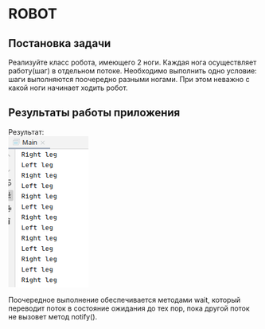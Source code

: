 # ROBOT
## Постановка задачи
Реализуйте класс робота, имеющего 2 ноги. Каждая нога осуществляет работу(шаг) в отдельном потоке.
Необходимо выполнить одно условие: шаги выполняются поочередно разными ногами. При этом неважно
с какой ноги начинает ходить робот.

## Результаты работы приложения
Результат:<br/>![console](./resources/robotRes.png)

Поочередное выполнение обеспечивается методами wait, который переводит поток в состояние ожидания 
до тех пор, пока другой поток не вызовет метод notify().
